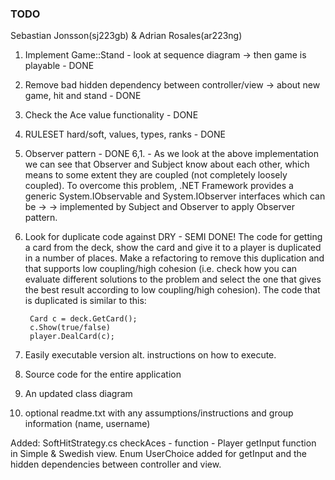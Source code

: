 ### TODO
Sebastian Jonsson(sj223gb) & Adrian Rosales(ar223ng)

1. Implement Game::Stand - look at sequence diagram -> then game is playable - DONE


2. Remove bad hidden dependency between controller/view -> about new game, hit and stand - DONE


3. Check the Ace value functionality - DONE


4. RULESET hard/soft, values, types, ranks - DONE


5. Observer pattern - DONE
6,1. - As we look at the above implementation we can see that Observer and Subject know about each other, 
which means to some extent they are coupled (not completely loosely coupled). To overcome this problem, 
.NET Framework provides a generic System.IObservable<T> and System.IObserver<T> interfaces which can be -> 
-> implemented by Subject and Observer to apply Observer pattern.


6. Look for duplicate code against DRY - SEMI DONE!
The code for getting a card from the deck, show the card and give it to a player is duplicated in a number of places. Make a refactoring to remove this duplication and that supports low coupling/high cohesion (i.e. check how you can evaluate different solutions to the problem and select the one that gives the best result according to low coupling/high cohesion). The code that is duplicated is similar to this:

        Card c = deck.GetCard();
        c.Show(true/false)
        player.DealCard(c);


7. Easily executable version alt. instructions on how to execute.


8. Source code for the entire application


9. An updated class diagram


10. optional readme.txt with any assumptions/instructions and group information (name, username)



Added: 
SoftHitStrategy.cs
checkAces - function - Player
getInput function in Simple & Swedish view.
Enum UserChoice added for getInput and the hidden dependencies between controller and view.


